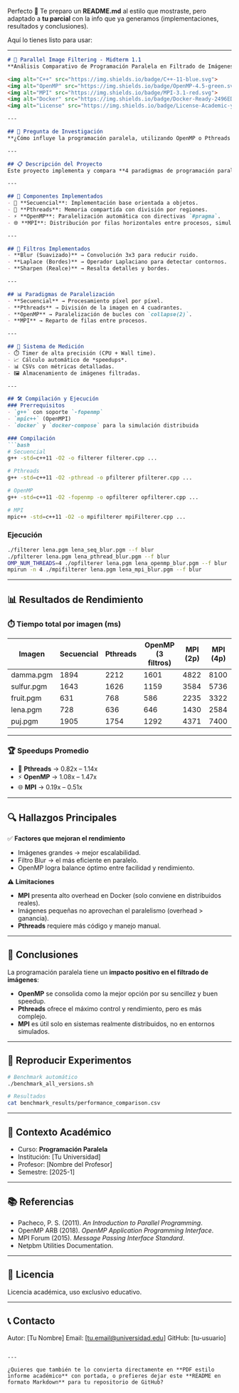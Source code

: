 Perfecto 🚀 Te preparo un **README.md** al estilo que mostraste, pero adaptado a **tu parcial** con la info que ya generamos (implementaciones, resultados y conclusiones).

Aquí lo tienes listo para usar:

---

````markdown
# 📸 Parallel Image Filtering - Midterm 1.1
**Análisis Comparativo de Programación Paralela en Filtrado de Imágenes PPM/PGM**

<img alt="C++" src="https://img.shields.io/badge/C++-11-blue.svg">
<img alt="OpenMP" src="https://img.shields.io/badge/OpenMP-4.5-green.svg">
<img alt="MPI" src="https://img.shields.io/badge/MPI-3.1-red.svg">
<img alt="Docker" src="https://img.shields.io/badge/Docker-Ready-2496ED.svg">
<img alt="License" src="https://img.shields.io/badge/License-Academic-yellow.svg">

---

## 🎯 Pregunta de Investigación
**¿Cómo influye la programación paralela, utilizando OpenMP o Pthreads y MPI (en un entorno simulado con Docker), en el tiempo de ejecución del filtrado de imágenes PPM y PGM en comparación con una implementación secuencial?**

---

## 📋 Descripción del Proyecto
Este proyecto implementa y compara **4 paradigmas de programación paralela** aplicados al filtrado de imágenes **PPM** y **PGM**, evaluando su rendimiento frente a una versión **secuencial baseline**.

---

## 🧩 Componentes Implementados
- 🔄 **Secuencial**: Implementación base orientada a objetos.  
- 🧵 **Pthreads**: Memoria compartida con división por regiones.  
- ⚡ **OpenMP**: Paralelización automática con directivas `#pragma`.  
- 🌐 **MPI**: Distribución por filas horizontales entre procesos, simulada en **Docker**.  

---

## 🎨 Filtros Implementados
- **Blur (Suavizado)** → Convolución 3x3 para reducir ruido.  
- **Laplace (Bordes)** → Operador Laplaciano para detectar contornos.  
- **Sharpen (Realce)** → Resalta detalles y bordes.  

---

## 📊 Paradigmas de Paralelización
- **Secuencial** → Procesamiento píxel por píxel.  
- **Pthreads** → División de la imagen en 4 cuadrantes.  
- **OpenMP** → Paralelización de bucles con `collapse(2)`.  
- **MPI** → Reparto de filas entre procesos.  

---

## 🔬 Sistema de Medición
- ⏱️ Timer de alta precisión (CPU + Wall time).  
- 📈 Cálculo automático de *speedups*.  
- 📊 CSVs con métricas detalladas.  
- 🖼️ Almacenamiento de imágenes filtradas.  

---

## 🛠️ Compilación y Ejecución
### Prerrequisitos
- `g++` con soporte `-fopenmp`
- `mpic++` (OpenMPI)
- `docker` y `docker-compose` para la simulación distribuida

### Compilación
```bash
# Secuencial
g++ -std=c++11 -O2 -o filterer filterer.cpp ...

# Pthreads
g++ -std=c++11 -O2 -pthread -o pfilterer pfilterer.cpp ...

# OpenMP
g++ -std=c++11 -O2 -fopenmp -o opfilterer opfilterer.cpp ...

# MPI
mpic++ -std=c++11 -O2 -o mpifilterer mpiFilterer.cpp ...
````

### Ejecución

```bash
./filterer lena.pgm lena_seq_blur.pgm --f blur
./pfilterer lena.pgm lena_pthread_blur.pgm --f blur
OMP_NUM_THREADS=4 ./opfilterer lena.pgm lena_openmp_blur.pgm --f blur
mpirun -n 4 ./mpifilterer lena.pgm lena_mpi_blur.pgm --f blur
```

---

## 📊 Resultados de Rendimiento

### ⏱️ Tiempo total por imagen (ms)

| Imagen     | Secuencial | Pthreads | OpenMP (3 filtros) | MPI (2p) | MPI (4p) |
| ---------- | ---------- | -------- | ------------------ | -------- | -------- |
| damma.pgm  | 1894       | 2212     | 1601               | 4822     | 8100     |
| sulfur.pgm | 1643       | 1626     | 1159               | 3584     | 5736     |
| fruit.pgm  | 631        | 768      | 586                | 2235     | 3322     |
| lena.pgm   | 728        | 636      | 646                | 1430     | 2584     |
| puj.pgm    | 1905       | 1754     | 1292               | 4371     | 7400     |

---

### 🏆 Speedups Promedio

* 🧵 **Pthreads** → 0.82x – 1.14x
* ⚡ **OpenMP** → 1.08x – 1.47x
* 🌐 **MPI** → 0.19x – 0.51x

---

## 🔍 Hallazgos Principales

✅ **Factores que mejoran el rendimiento**

* Imágenes grandes → mejor escalabilidad.
* Filtro Blur → el más eficiente en paralelo.
* OpenMP logra balance óptimo entre facilidad y rendimiento.

⚠️ **Limitaciones**

* **MPI** presenta alto overhead en Docker (solo conviene en distribuidos reales).
* Imágenes pequeñas no aprovechan el paralelismo (overhead > ganancia).
* **Pthreads** requiere más código y manejo manual.

---

## 🎯 Conclusiones

La programación paralela tiene un **impacto positivo en el filtrado de imágenes**:

* **OpenMP** se consolida como la mejor opción por su sencillez y buen speedup.
* **Pthreads** ofrece el máximo control y rendimiento, pero es más complejo.
* **MPI** es útil solo en sistemas realmente distribuidos, no en entornos simulados.

---

## 🧪 Reproducir Experimentos

```bash
# Benchmark automático
./benchmark_all_versions.sh

# Resultados
cat benchmark_results/performance_comparison.csv
```

---

## 🏫 Contexto Académico

* Curso: **Programación Paralela**
* Institución: \[Tu Universidad]
* Profesor: \[Nombre del Profesor]
* Semestre: \[2025-1]

---

## 📚 Referencias

* Pacheco, P. S. (2011). *An Introduction to Parallel Programming*.
* OpenMP ARB (2018). *OpenMP Application Programming Interface*.
* MPI Forum (2015). *Message Passing Interface Standard*.
* Netpbm Utilities Documentation.

---

## 📄 Licencia

Licencia académica, uso exclusivo educativo.

---

## 📞 Contacto

Autor: \[Tu Nombre]
Email: \[[tu.email@universidad.edu](mailto:tu.email@universidad.edu)]
GitHub: \[tu-usuario]

```

---

¿Quieres que también te lo convierta directamente en **PDF estilo informe académico** con portada, o prefieres dejar este **README en formato Markdown** para tu repositorio de GitHub?
```
